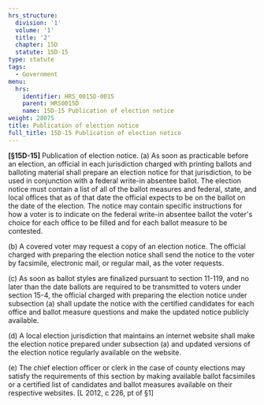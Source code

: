 ```yaml
---
hrs_structure:
  division: '1'
  volume: '1'
  title: '2'
  chapter: 15D
  statute: 15D-15
type: statute
tags:
  - Government
menu:
  hrs:
    identifier: HRS_0015D-0015
    parent: HRS0015D
    name: 15D-15 Publication of election notice
weight: 28075
title: Publication of election notice
full_title: 15D-15 Publication of election notice
---
```

**[§15D-**<a>**15]**</a> Publication of election notice. (a) As soon as practicable before an election, an official in each jurisdiction charged with printing ballots and balloting material shall prepare an election notice for that jurisdiction, to be used in conjunction with a federal write-in absentee ballot. The election notice must contain a list of all of the ballot measures and federal, state, and local offices that as of that date the official expects to be on the ballot on the date of the election. The notice may contain specific instructions for how a voter is to indicate on the federal write-in absentee ballot the voter's choice for each office to be filled and for each ballot measure to be contested.

(b) A covered voter may request a copy of an election notice. The official charged with preparing the election notice shall send the notice to the voter by facsimile, electronic mail, or regular mail, as the voter requests.

(c) As soon as ballot styles are finalized pursuant to section 11-119, and no later than the date ballots are required to be transmitted to voters under section 15-4, the official charged with preparing the election notice under subsection (a) shall update the notice with the certified candidates for each office and ballot measure questions and make the updated notice publicly available.

(d) A local election jurisdiction that maintains an internet website shall make the election notice prepared under subsection (a) and updated versions of the election notice regularly available on the website.

(e) The chief election officer or clerk in the case of county elections may satisfy the requirements of this section by making available ballot facsimiles or a certified list of candidates and ballot measures available on their respective websites. [L 2012, c 226, pt of §1]